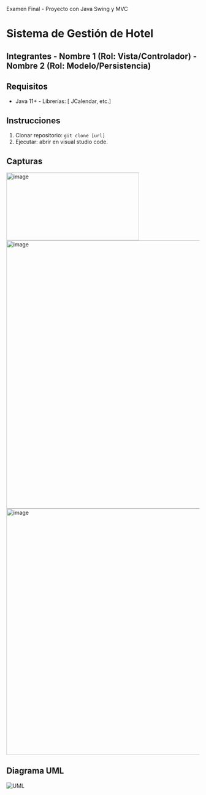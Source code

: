Examen Final - Proyecto con Java Swing y MVC 
# Sistema de Gestión de Hotel   
## Integrantes   - Nombre 1 (Rol: Vista/Controlador)   - Nombre 2 (Rol: Modelo/Persistencia)   
## Requisitos   
- Java 11+   - Librerías: [ JCalendar, etc.]   
## Instrucciones   
1. Clonar repositorio: `git clone [url]`   
2. Ejecutar: abrir en visual studio code.      
## Capturas   
<img width="346" height="177" alt="image" src="https://github.com/user-attachments/assets/330693d0-2f1b-4595-b73b-55c1065fd5ed" />

<img width="934" height="700" alt="image" src="https://github.com/user-attachments/assets/d182c828-2cd3-463a-8c1d-9f8cb86d9054" />

<img width="932" height="643" alt="image" src="https://github.com/user-attachments/assets/1684e7fb-89a9-44c8-9beb-8ff5ea8471f1" />


 
## Diagrama UML   
![UML](/diagramas/uml_hotel.png)   
